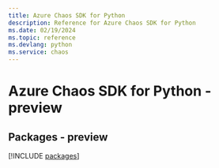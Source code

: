 ```yaml
---
title: Azure Chaos SDK for Python
description: Reference for Azure Chaos SDK for Python
ms.date: 02/19/2024
ms.topic: reference
ms.devlang: python
ms.service: chaos
---
```

# Azure Chaos SDK for Python - preview
## Packages - preview
[!INCLUDE [packages](chaos-index.md)]